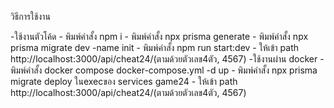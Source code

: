 วิธีการใช้งาน

  -ใช้งานตัวโค้ด 
    - พิมพ์คำสั้ง npm i
    - พิมพ์คำสั้ง npx prisma generate
    - พิมพ์คำสั้ง npx prisma migrate dev -name init
    - พิมพ์คำสั้ง npm run start:dev
    - ให้เข้า path http://localhost:3000/api/cheat24/(ตามด้วยตัวเลข4ตัว, 4567)
  -ใช้งานผ่าน docker
    - พิมพ์คำสั้ง docker compose docker-compose.yml -d up 
    - พิมพ์คำสั้ง npx prisma migrate deploy ในexecของ services game24
    - ให้เข้า path http://localhost:3000/api/cheat24/(ตามด้วยตัวเลข4ตัว, 4567)